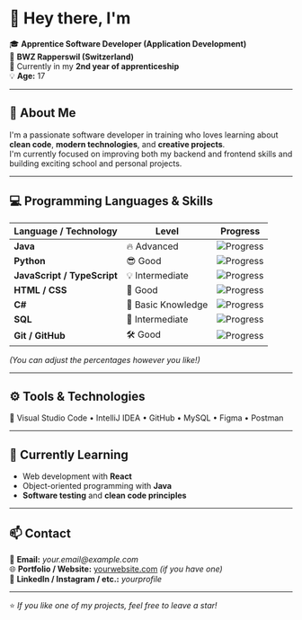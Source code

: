 # 👋 Hey there, I'm <Amin>

🎓 **Apprentice Software Developer (Application Development)**  
🏫 **BWZ Rapperswil (Switzerland)**  
📅 Currently in my **2nd year of apprenticeship**  
💡 **Age:** 17  

---

## 🚀 About Me
I'm a passionate software developer in training who loves learning about **clean code**, **modern technologies**, and **creative projects**.  
I'm currently focused on improving both my backend and frontend skills and building exciting school and personal projects.

---

## 💻 Programming Languages & Skills

| Language / Technology | Level | Progress |
|------------------------|--------|-----------|
| **Java** | 🔥 Advanced | ![Progress](https://progress-bar.dev/80/?title=80%) |
| **Python** | 😎 Good | ![Progress](https://progress-bar.dev/70/?title=70%) |
| **JavaScript / TypeScript** | 💡 Intermediate | ![Progress](https://progress-bar.dev/60/?title=60%) |
| **HTML / CSS** | 🎨 Good | ![Progress](https://progress-bar.dev/75/?title=75%) |
| **C#** | 🧩 Basic Knowledge | ![Progress](https://progress-bar.dev/40/?title=40%) |
| **SQL** | 💾 Intermediate | ![Progress](https://progress-bar.dev/65/?title=65%) |
| **Git / GitHub** | 🛠️ Good | ![Progress](https://progress-bar.dev/75/?title=75%) |

*(You can adjust the percentages however you like!)*

---

## ⚙️ Tools & Technologies
🧠 Visual Studio Code • IntelliJ IDEA • GitHub • MySQL • Figma • Postman  

---

## 🌱 Currently Learning
- Web development with **React**
- Object-oriented programming with **Java**
- **Software testing** and **clean code principles**

---

## 📫 Contact
📧 **Email:** _your.email@example.com_  
🌐 **Portfolio / Website:** [yourwebsite.com](https://yourwebsite.com) *(if you have one)*  
💬 **LinkedIn / Instagram / etc.:** _yourprofile_

---

⭐️ *If you like one of my projects, feel free to leave a star!*
